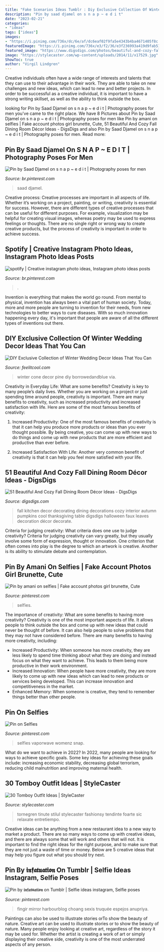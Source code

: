 ```yaml
---
title: "Fake Scenarios Ideas Tumblr : Diy Exclusive Collection Of Winter Wedding Decor Ideas That You Can"
description: "Pin by saad djamel on s n a p ~ e d i t"
date: "2023-02-21"
categories:
- "ideas"
tags: ["ideas"]
images:
- "https://i.pinimg.com/736x/dc/6e/af/dc6eaf02f9fa5e4343b4ba4671405f8c.jpg"
featuredImage: "https://i.pinimg.com/736x/e3/f2/36/e3f236993a419d9fab517edd84123d4b.jpg"
featured_image: "https://www.digsdigs.com/photos/beautiful-and-cozy-fall-dining-room-decor-ideas-28.jpg"
image: "https://stylecaster.com/wp-content/uploads/2014/11/x17529.jpg"
ShowToc: true
author: "Virgil Lindgren"
---
```



Creative individuals often have a wide range of interests and talents that they can use to their advantage in their work. They are able to take on new challenges and new ideas, which can lead to new and better projects. In order to be successful as a creative individual, it is important to have a strong writing skillset, as well as the ability to think outside the box.

	

		
looking for Pin by Saad Djamel on s n a p ~ e d i t | Photography poses for men you've came to the right place. We have 8 Pictures about Pin by Saad Djamel on s n a p ~ e d i t | Photography poses for men like Pin by amani on selfies | Fake account photos girl brunette, Cute, 51 Beautiful And Cozy Fall Dining Room Décor Ideas - DigsDigs and also Pin by Saad Djamel on s n a p ~ e d i t | Photography poses for men. Read more:
		
    
## Pin By Saad Djamel On S N A P ~ E D I T | Photography Poses For Men

<img loading=lazy src="https://i.pinimg.com/736x/4f/4d/47/4f4d47afff4c787747f0924bb963459d.jpg" onerror="this.onerror=null;this.src='https://tse1.mm.bing.net/th?id=OIP.6CVwlhAt9UZ6d2qGvvl0XAHaNK&amp;pid=15.1';" alt="Pin by Saad Djamel on s n a p ~ e d i t | Photography poses for men">

_Source: br.pinterest.com_

>saad djamel. 

	

Creative process:
Creative processes are important in all aspects of life. Whether it’s working on a project, painting, or writing, creativity is essential for success. However, there are different types of creative processes that can be useful for different purposes. For example, visualization may be helpful for creating visual images, whereas poetry may be used to express feelings or thoughts. There are no single right or wrong way to create creative products, but the process of creativity is important in order to achieve success.

    
## Spotify | Creative Instagram Photo Ideas, Instagram Photo Ideas Posts

<img loading=lazy src="https://i.pinimg.com/736x/e3/f2/36/e3f236993a419d9fab517edd84123d4b.jpg" onerror="this.onerror=null;this.src='https://tse4.mm.bing.net/th?id=OIP.eGL5aAAV3UO0fG99dzEtHAHaNL&amp;pid=15.1';" alt="spotify | Creative instagram photo ideas, Instagram photo ideas posts">

_Source: br.pinterest.com_

>. 

	

Invention is everything that makes the world go round. From mental to physical, invention has always been a vital part of human society. Today, more and more people are turning to invention for their needs, from new technologies to better ways to cure diseases. With so much innovation happening every day, it's important that people are aware of all the different types of inventions out there.

    
## DIY Exclusive Collection Of Winter Wedding Decor Ideas That You Can

<img loading=lazy src="http://feelitcool.com/wp-content/uploads/2015/11/colored-pine-cone-wedding-detal.jpg" onerror="this.onerror=null;this.src='https://tse1.mm.bing.net/th?id=OIP.tAm_sql3WDqwU8wQzhCsOwHaK0&amp;pid=15.1';" alt="DIY Exclusive Collection of Winter Wedding Decor Ideas That You Can">

_Source: feelitcool.com_

>winter cone decor pine diy borrowedandblue via. 

	

Creativity in Everyday Life: What are some benefits?
Creativity is key to many people’s daily lives. Whether you are working on a project or just spending time around people, creativity is important. There are many benefits to creativity, such as increased productivity and increased satisfaction with life. Here are some of the most famous benefits of creativity: 
1) Increased Productivity: One of the most famous benefits of creativity is that it can help you produce more products or ideas than you ever thought possible. By being creative, you can come up with new ways to do things and come up with new products that are more efficient and productive than ever before. 

2) Increased Satisfaction With Life: Another very common benefit of creativity is that it can help you feel more satisfied with your life.

    
## 51 Beautiful And Cozy Fall Dining Room Décor Ideas - DigsDigs

<img loading=lazy src="https://www.digsdigs.com/photos/beautiful-and-cozy-fall-dining-room-decor-ideas-28.jpg" onerror="this.onerror=null;this.src='https://tse4.mm.bing.net/th?id=OIP.tQfVbfSq_sBvvxw754_jAgAAAA&amp;pid=15.1';" alt="51 Beautiful And Cozy Fall Dining Room Décor Ideas - DigsDigs">

_Source: digsdigs.com_

>fall kitchen decor decorating dining decorations cozy interior autumn pumpkins cool thanksgiving table digsdigs halloween faux leaves decoration décor decorate. 

	

Criteria for judging creativity: What criteria does one use to judge creativity?
Criteria for judging creativity can vary greatly, but they usually involve some form of expression, thought or innovation. One criterion that often comes into play is the degree to which an artwork is creative. Another is its ability to stimulate debate and contemplation.

    
## Pin By Amani On Selfies | Fake Account Photos Girl Brunette, Cute

<img loading=lazy src="https://i.pinimg.com/736x/40/67/d6/4067d6720ed1793c2ca9cf573d4e86f9.jpg" onerror="this.onerror=null;this.src='https://tse4.mm.bing.net/th?id=OIP.YhS5lYRuy3AjP_6yOS_x5QHaNK&amp;pid=15.1';" alt="Pin by amani on selfies | Fake account photos girl brunette, Cute">

_Source: pinterest.com_

>selfies. 

	

The importance of creativity: What are some benefits to having more creativity?
Creativity is one of the most important aspects of life. It allows people to think outside the box and come up with new ideas that could never be thought of before. It can also help people to solve problems that they may not have considered before. There are many benefits to having more creativity, including: 
- Increased Productivity: When someone has more creativity, they are less likely to spend time thinking about what they are doing and instead focus on what they want to achieve. This leads to them being more productive in their work environment. 
- Increased Innovation: When people have more creativity, they are more likely to come up with new ideas which can lead to new products or services being developed. This can increase innovation and competitiveness in the market. 
- Enhanced Memory: When someone is creative, they tend to remember things better than other people.

    
## Pin On Selfies

<img loading=lazy src="https://i.pinimg.com/736x/dc/6e/af/dc6eaf02f9fa5e4343b4ba4671405f8c.jpg" onerror="this.onerror=null;this.src='https://tse3.mm.bing.net/th?id=OIP.ebWEOgI4bLiJBAzFR9XTCwHaNL&amp;pid=15.1';" alt="Pin on Selfies">

_Source: pinterest.com_

>selfies vaporwave womenz snap. 

	

What do we want to achieve in 2022?
In 2022, many people are looking for ways to achieve specific goals. Some key ideas for achieving these goals include: increasing economic stability, decreasing global terrorism, reducing child malnutrition and improving maternal health.

    
## 30 Tomboy Outfit Ideas | StyleCaster

<img loading=lazy src="https://stylecaster.com/wp-content/uploads/2014/11/x17529.jpg" onerror="this.onerror=null;this.src='https://tse3.mm.bing.net/th?id=OIP.5VzWWLY7rwZOhMnlaXEu2AHaLG&amp;pid=15.1';" alt="30 Tomboy Outfit Ideas | StyleCaster">

_Source: stylecaster.com_

>tornegren tinute stilul stylecaster fashionsy tendinte foarte sic relaxate entretiempo. 

	

Creative ideas can be anything from a new restaurant idea to a new way to market a product. There are so many ways to come up with creative ideas, and there are always some that will work and others that will not. It is important to find the right ideas for the right purpose, and to make sure that they are not just a waste of time or money. Below are 5 creative ideas that may help you figure out what you should try next.

    
## Pin By 𝖎𝖓𝖋𝖆𝖙𝖚𝖆𝖙𝖎𝖔𝖓 On Tumblr | Selfie Ideas Instagram, Selfie Poses

<img loading=lazy src="https://i.pinimg.com/originals/ab/56/7e/ab567e2343ca05f184dacfe398dbcce5.jpg" onerror="this.onerror=null;this.src='https://tse4.mm.bing.net/th?id=OIP.E4B6Gh2KvhOEmO0cHkQO9QHaNK&amp;pid=15.1';" alt="Pin by 𝖎𝖓𝖋𝖆𝖙𝖚𝖆𝖙𝖎𝖔𝖓 on Tumblr | Selfie ideas instagram, Selfie poses">

_Source: pinterest.com_

>fingir mirror harbourblog choang sexis truquée espejos anupriya. 

	

Paintings can also be used to illustrate stories orTo show the beauty of nature.
Creative art can be used to illustrate stories or to show the beauty of nature. Many people enjoy looking at creative art, regardless of the story it may be used for. Whether the artist is creating a work of art or simply displaying their creative side, creativity is one of the most underrated aspects of any person.

